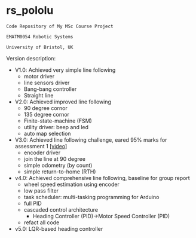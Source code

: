# rs_pololu

```
Code Repository of My MSc Course Project

EMATM0054 Robotic Systems

University of Bristol, UK
```

Version description:
* V1.0: Achieved very simple line following
    * motor driver
    * line sensors driver
    * Bang-bang controller
    * Straight line
* V2.0: Achieved improved line following
    * 90 degree cornor
    * 135 degree cornor
    * Finite-state-machine (FSM)
    * utility driver: beep and led
    * auto map selection
* V3.0: Achieved line following challenge, eared 95% marks for assessment 1 [[video]](https://www.youtube.com/watch?v=ppUrGDie5EU&ab_channel=RoboDDai)
    * encoder driver
    * join the line at 90 degree
    * simple odometry (by count)
    * simple return-to-home (RTH)
* v4.0: Achieved comprehensive line following, baseline for group report
    * wheel speed estimation using encoder
    * low pass filter
    * task scheduler: multi-tasking programming for Arduino
    * full PID
    * cascaded control architecture
        * Heading Controller (PID)->Motor Speed Controller (PID)
    * refact all code
* v5.0: LQR-based heading controller
